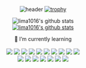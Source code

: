 <div align="center">

  ![header](https://capsule-render.vercel.app/api?type=cylinder&color=auto&height=100&section=header&text=Hello%20World!&fontSize=70)
  [![trophy](https://github-profile-trophy.vercel.app/?username=lima1016&row=1)](https://github.com/lima1016/github-profile-trophy)

  ![lima1016's github stats](https://github-readme-stats.vercel.app/api?username=lima1016&show_icons=true&theme=synthwave&hide_border=true)
  <br>
  [![lima1016's github stats](https://github-readme-stats.vercel.app/api/top-langs/?username=lima1016&show_icons=true&hide_border=true&title_color=auto&icon_color=004386&layout=compact&theme=synthwave)](https://github.com/lima1016)

</b> 🌱 I’m currently learning </b> <br><br>
<img src="https://img.shields.io/badge/Java-FF0000?style=flat-square&logo=Java&logoColor=white"/>
<img src="https://img.shields.io/badge/Apachekafka-231F20?style=flat-square&logo=apachekafka&logoColor=white"/>
<img src="https://img.shields.io/badge/Spring-6DB33F?style=flat-square&logo=Spring&logoColor=white"/>
<img src="https://img.shields.io/badge/Redis-DC382D?style=flat-square&logo=Redis&logoColor=white"/>
<img src="https://img.shields.io/badge/Gradle-02303A?style=flat-square&logo=Gradle&logoColor=white"/>
<img src="https://img.shields.io/badge/PostgreSQL-4169E1?style=flat-square&logo=PostgreSQL&logoColor=white"/>
<img src="https://img.shields.io/badge/MariaDB-003545?style=flat-square&logo=MariaDB&logoColor=white"/>
<img src="https://img.shields.io/badge/MongoDB-47A248?style=flat-square&logo=MongoDB&logoColor=white"/>
<img src="https://img.shields.io/badge/Postman-FF6C37?style=flat-square&logo=Postman&logoColor=white"/>
<img src="https://img.shields.io/badge/OAuth-EB5424?style=flat-square&logo=Auth0&logoColor=white"/> <br>
<img src="https://img.shields.io/badge/Json-000000?style=flat-square&logo=Json&logoColor=white"/>
<img src="https://img.shields.io/badge/SpringBoot-6DB33F?style=flat-square&logo=SpringBoot&logoColor=white"/>
<img src="https://img.shields.io/badge/Apache-D22128?style=flat-square&logo=Apache&logoColor=white"/>
<img src="https://img.shields.io/badge/ApacheTomcat-F8DC75?style=flat-square&logo=ApacheTomcat&logoColor=white"/>
<img src="https://img.shields.io/badge/ApacheMaven-C71A36?style=flat-square&logo=ApacheMaven&logoColor=white"/>
<img src="https://img.shields.io/badge/IntelliJIDEA-000000?style=flat-square&logo=IntelliJIDEA&logoColor=white"/>
<img src="https://img.shields.io/badge/Jira-0052CC?style=flat-square&logo=Jira&logoColor=white"/>
</div>

<!--
**lima1016/lima1016** is a ✨ _special_ ✨ repository because its `README.md` (this file) appears on your GitHub profile.
  ![lima1016's github stats](https://github-readme-stats.vercel.app/api?username=lima1016&show_icons=true&theme=Gradient&hide_border=true)
  ![lima1016's github stats](https://github-readme-stats.vercel.app/api?username=lima1016&show_icons=true&theme=dracula&hide_border=true)
  ![lima1016's github stats](https://github-readme-stats.vercel.app/api?username=lima1016&show_icons=true&theme=gruvbox&hide_border=true)
Here are some ideas to get you started:

- 🔭 I’m currently working on ...
- 👯 I’m looking to collaborate on ...
- 🤔 I’m looking for help with ...
- 💬 Ask me about ...
- 📫 How to reach me: ...
- 😄 Pronouns: ...
- ⚡ Fun fact: ...
-->
